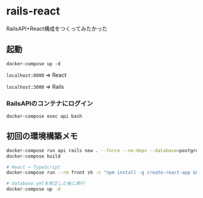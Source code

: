 # rails-react
RailsAPI+React構成をつくってみたかった

## 起動
`docker-compose up -d`

`localhost:8000` => React

`localhost:3000` => Rails

### RailsAPIのコンテナにログイン 
`docker-compose exec api bash`

## 初回の環境構築メモ
```sh
docker-compose run api rails new . --force --no-deps --database=postgresql --api
docker-compose build

# React + TypeScript
docker-compose run --rm front sh -c "npm install -g create-react-app && create-react-app react-app --typescript"

# database.ymlを修正した後に実行
docker-compose up -d 
```
